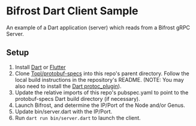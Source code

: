 # Bifrost Dart Client Sample
An example of a Dart application (server) which reads from a Bifrost gRPC Server.

## Setup
1. Install [Dart](https://dart.dev/get-dart) or [Flutter](https://docs.flutter.dev/get-started/install)
1. Clone [Topl/protobuf-specs](https://github.com/Topl/protobuf-specs) into this repo's parent directory.  Follow the local build instructions in the repository's README.  (NOTE: You may also need to install the [Dart protoc_plugin](https://pub.dev/packages/protoc_plugin)).
1. Update the relative imports of this repo's pubspec.yaml to point to the protobuf-specs Dart build directory (if necessary).
1. Launch Bifrost, and determine the IP/Port of the Node and/or Genus.
1. Update bin/server.dart with the IP/Port.
1. Run `dart run bin/server.dart` to launch the client.
